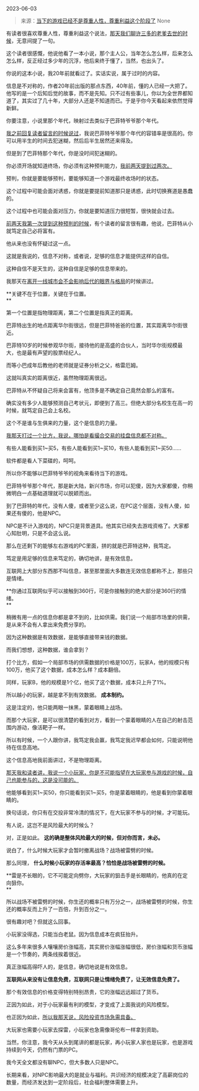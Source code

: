 2023-06-03

> 来源：[当下的游戏已经不是尊重人性，尊重利益这个阶段了](http://mp.weixin.qq.com/s?__biz=MzU0MjYwNDU2Mw==&amp;mid=2247511274&amp;idx=1&amp;sn=5ebb169da2e168f6a5a1d4dcd295f6c5&amp;chksm=fb1ac096cc6d4980f123c3b5df1e9787293a504fd705d4d497945cd8ebca2f749b88e93fe3ee&amp;scene=127#wechat_redirect)
> None

有读者很喜欢尊重人性，尊重利益这个说法，[那天我们聊许三多的老爹去世的时候](http://mp.weixin.qq.com/s?__biz=MzU3NDc5Nzc0NQ==&mid=2247524159&idx=1&sn=2fa81740a00faf4483c2c60fa82e34dd&chksm=fd2e3de1ca59b4f7b1967e9edde17fa0b67875bab892c6f8d99e30d0c0bf1e597182187ff81a&scene=21#wechat_redirect)，无意间提了一句。  

这个读者很感慨，他说他看了一本小说，那个主人公，当年怎么怎么样，后来怎么怎么样，反正经过多少年的沉浮，他后来终于懂了，当然，也出头了。

你说的这本小说，我20年前就看过了。实话实说，属于过时的内容。  

信息是不对称的，作者20年前出版的那点东西，40年前，懂的人已经一大把了。他写的是一个后知后觉的故事，而不是先知。只不过有些事儿，你以为全世界都知道了，其实过了几十年，大部分人还是不知道而已。于是乎你今天看起来依然觉得新鲜。  

你要注意，小说里那个年代，映射过去类似于巴菲特爷爷那个年代。  

[我之前回复读者留言的时候说过](http://mp.weixin.qq.com/s?__biz=MzU0MjYwNDU2Mw==&mid=2247511235&idx=1&sn=b9c1da81fe1b68efc7d578ee9897f5a7&chksm=fb1ac0bfcc6d49a962b40df3c10dd23b0ead33ca69b595ce564f04ded3f9b7fb02275d0c8059&scene=21#wechat_redirect)，我说巴菲特爷爷那个年代的容错率是很高的。你可以用半生的时间去犯迷糊，然后后半生居然还来得及。  

但是到了巴菲特那个年代，你是没时间犯迷糊的。  

你必须开场就知道终场，你必须有这种预判能力，[我前两天提到过两次。](http://mp.weixin.qq.com/s?__biz=MzU3NDc5Nzc0NQ==&mid=2247524203&idx=1&sn=5d1252ef7c0a2ab68b537d381cdc48aa&chksm=fd2e3db5ca59b4a30a26fdc1d0ae3f0793483a0f79110f32a5005e7d597c81f919ef1c4decdb&scene=21#wechat_redirect)  

预判，你就是要能够预判，要能够知道一个游戏最终收场时的状态。  

这个过程中可能会面对诱惑，你就是要提前知道那只是诱惑，此时切换赛道是愚蠢的。  

这个过程中也可能会面对压力，你就是要知道压力很短暂，很快就会过去。

[前两天我第一次提到这种预判的时候](http://mp.weixin.qq.com/s?__biz=MzU0MjYwNDU2Mw==&mid=2247511242&idx=1&sn=84b21a908e604836dc2ce9b74a941d15&chksm=fb1ac0b6cc6d49a08ba281907fe717adaf9bbe064b1e86212a8d32cfc9d55fcf6724746e6179&scene=21#wechat_redirect)，有个读者的留言很有趣，他说，巴菲特从小就笃定自己必将富有。  

他从来也没有怀疑过这一点。  

这就是我说的，信息不对称，或者说，足够的信息才能提供这样的自信。

这种自信不是天生的，这种自信是足够的信息带来的。  

我那天在[离开一线城市会不会影响后代的眼界与格局](http://mp.weixin.qq.com/s?__biz=MzU0MjYwNDU2Mw==&mid=2247511235&idx=1&sn=b9c1da81fe1b68efc7d578ee9897f5a7&chksm=fb1ac0bfcc6d49a962b40df3c10dd23b0ead33ca69b595ce564f04ded3f9b7fb02275d0c8059&scene=21#wechat_redirect)的时候讲过。  

 **关键不在于位置，关键在于位置。  
**

第一个位置是指物理距离，第二个位置是指真正的距离。  

巴菲特出生的地点距离华尔街很远，但是巴菲特爸爸的位置，其实距离华尔街很近。  

巴菲特10岁的时候参观华尔街，接待他的是高盛的合伙人，当时华尔街规模最大，也是最有声望的股票经纪人。

而等小巴成年后教他的老师就是证券分析之父，格雷厄姆。

这就叫真实的距离很近，虽然物理距离很远。  

巴菲特从不怀疑自己将来会富有，他顶多是不确定自己竟然会那么的富有。

确实没有多少人能够预测自己考状元，即便到了高三。但绝大部分名校生在高一的时候，就笃定自己会上名校。

这个不是谁与生俱来的力量，这个是信息的力量。

[我那天打过一个比方，我说，哪怕是看撮合交易的挂盘信息都不对称。](http://mp.weixin.qq.com/s?__biz=MzU0MjYwNDU2Mw==&mid=2247511228&idx=2&sn=eb2ed50d973d0b49b34b3836511e9ef1&chksm=fb1ac0c0cc6d49d6abf015521614169e409a0698cfec027f0253e3b16455a90b60ab739b8c10&scene=21#wechat_redirect)

有些人能看到买1~买5，有些人能看到买1~买10，有些人能看到买1~买50......

软件都是看人下菜碟的，呵呵。

所以你不能够以巴菲特爷爷的视角来看待当下的游戏。  

巴菲特爷爷那个年代，那是新大陆，新兴市场，你可以犯傻，因为大家都傻，你稍微明白一点基础道理就可以脱颖而出。  

到了巴菲特的年代，没有人傻，或者至少这么说，在PC这个层面，没有人傻，如果还有傻的，他是NPC。  

NPC是不计入游戏的，NPC只是背景道具。他其实已经失去游戏资格了。大家都心知肚明，只是不会这么说。

那么在还剩下的能够左右游戏的PC里面，拼的就是巴菲特这种，我笃定。  

笃定是用足够的信息来笃定的，确切地讲，是有效信息。

互联网上大部分东西那不叫信息，甚至那里面大多数连无效信息都称不上，那些只是情绪。  

 **你通过互联网似乎可以接触到360行，可是你接触到的绝大部分是360行的情绪。  
**

稍微有用一点的信息你都是拿不到的，比如供需。我们说一个局部市场里的供需，是从来不会有人拿出来免费分享的。  

因为这种数据是有效数据，是能够直接带来钱的数据。  

而我们想想，这种数据，谁会拿到？  

打个比方，假如一个局部市场的供需数据的价格是100万，玩家A，他的规模只有100万，他买了这个数据，成本怎么样？成本翻倍。  

同样，玩家B，他的规模是1个亿，他买了这个数据，成本只上升了1%。  

所以越小的玩家，越是拿不到有效数据。 **成本制约。**  

这是注定的，他只能两眼一抹黑，蒙着眼睛上战场。

而那个大玩家，是可以很清楚的看到对方，看到一个蒙着眼睛的人在自己的射击范围内游动，像活靶子一样。  

所以有时候，一个人跟你讲，我笃定我会赢，我笃定我迟早都会如何，只能说明他待在信息高地。  

这个信息高地我前面讲过，不是物理距离。  

[那天我和读者讲，我说一个小玩家，你是不可能指望在大玩家参与游戏的时候，自己也能参与的，这是没可能的。  
](http://mp.weixin.qq.com/s?__biz=MzU0MjYwNDU2Mw==&mid=2247511228&idx=2&sn=eb2ed50d973d0b49b34b3836511e9ef1&chksm=fb1ac0c0cc6d49d6abf015521614169e409a0698cfec027f0253e3b16455a90b60ab739b8c10&scene=21#wechat_redirect)

他能够看到买1~买50，你只能看到买1~买5，你是蒙着眼睛的，他是看到你蒙着眼睛的。

换句话说，你只有在交投非常冷清的情况下，在大玩家不参与的时候，才可能玩。  

有人说，这岂不是风险最大的时候么？

对，正是如此。 **这的确是整体风险最大的时候，但对你而言，未必。**

说白了，什么时候大玩家才会暂时撤离战场？战场被雷劈的时候。  

那么同理， **什么时候小玩家的存活率最高？恰恰是战场被雷劈的时候。**  

 **雷是不长眼的，它不可能定向劈你，大玩家的狙击手是长眼睛的，他真的在定向狙你。  
**

所以战场不被雷劈的时候，你生还的概率只有万分之一，战场被雷劈的时候，你生还的概率反而上升了一百倍，升到百分之一。

很有趣对吧？但就这么回事。  

小玩家没得选，只能当白老鼠。因为信息成本在疯狂抬升。  

这么多年来很多人嚷嚷房价涨幅高，其实房价涨幅涨幅很低，房价涨幅和货币涨幅是一个节奏的，两条线挨着很近。

真正涨幅高得吓人的，是信息，确切地说是有效信息。

 **互联网从来没有让信息免费，互联网只是让情绪免费了，让无效信息免费了。**  

那个有效信息的价格变得特别特别昂贵，它的涨幅远远超过了货币。  

正因为如此，对于小玩家最有利的模型，才变成了上面我说的风险模型。

也正因为如此，[所以我那天说，风险投资市场急需具备。](http://mp.weixin.qq.com/s?__biz=MzU3NDc5Nzc0NQ==&mid=2247524203&idx=1&sn=5d1252ef7c0a2ab68b537d381cdc48aa&chksm=fd2e3db5ca59b4a30a26fdc1d0ae3f0793483a0f79110f32a5005e7d597c81f919ef1c4decdb&scene=21#wechat_redirect)

大玩家也需要小玩家去探雷，小玩家也急需像哥伦布一样拿到资助。

当然，你注意，我今天从头到尾讲的都是玩家，再小玩家人家也是玩家，也是游戏持续到今天，仍然有门票的PC。

我今天全文都没有聊NPC，但大多数人只是NPC。

长期来看，对NPC影响最大的是就业与福利。共识经济的规模决定了高薪岗位的数量，而经济发达到一定阶段后，社会福利整体需要上升。

